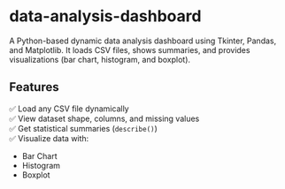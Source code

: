 # data-analysis-dashboard
A Python-based dynamic data analysis dashboard using Tkinter, Pandas, and Matplotlib. It loads CSV files, shows summaries, and provides visualizations (bar chart, histogram, and boxplot).
## Features
✅ Load any CSV file dynamically  
✅ View dataset shape, columns, and missing values  
✅ Get statistical summaries (`describe()`)  
✅ Visualize data with:
- Bar Chart
- Histogram
- Boxplot
